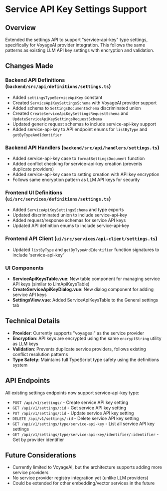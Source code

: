 # Service API Key Settings Support

## Overview
Extended the settings API to support "service-api-key" type settings, specifically for VoyageAI provider integration. This follows the same patterns as existing LLM API key settings with encryption and validation.

## Changes Made

### Backend API Definitions (`backend/src/api/definitions/settings.ts`)
- Added `settingsTypeServiceApiKey` constant
- Created `ServiceApiKeySettingsSchema` with VoyageAI provider support
- Added schema to `SettingsDocumentSchema` discriminated union
- Created `CreateServiceApiKeySettingsRequestSchema` and `UpdateServiceApiKeySettingsRequestSchema`
- Updated generic request schemas to include service-api-key support
- Added service-api-key to API endpoint enums for `listByType` and `getByTypeAndIdentifier`

### Backend API Handlers (`backend/src/api/handlers/settings.ts`)
- Added service-api-key case to `formatSettingsDocument` function
- Added conflict checking for service-api-key creation (prevents duplicate providers)
- Added service-api-key case to setting creation with API key encryption
- Follows same encryption pattern as LLM API keys for security

### Frontend UI Definitions (`ui/src/services/definitions/settings.ts`)
- Added `ServiceApiKeySettingsSchema` and type exports
- Updated discriminated union to include service-api-key
- Added request/response schemas for service API keys
- Updated API definition enums to include service-api-key

### Frontend API Client (`ui/src/services/api-client/settings.ts`)
- Updated `listByType` and `getByTypeAndIdentifier` function signatures to include 'service-api-key'

### UI Components
- **ServiceApiKeysTable.vue**: New table component for managing service API keys (similar to LlmApiKeysTable)
- **CreateServiceApiKeyDialog.vue**: New dialog component for adding service API keys
- **SettingsView.vue**: Added ServiceApiKeysTable to the General settings tab

## Technical Details
- **Provider**: Currently supports "voyageai" as the service provider
- **Encryption**: API keys are encrypted using the same `encryptString` utility as LLM keys
- **Validation**: Prevents duplicate service providers, follows existing conflict resolution patterns
- **Type Safety**: Maintains full TypeScript type safety using the definitions system

## API Endpoints
All existing settings endpoints now support service-api-key type:
- `POST /api/v1/settings/` - Create service API key setting
- `GET /api/v1/settings/:id` - Get service API key setting
- `PUT /api/v1/settings/:id` - Update service API key setting
- `DELETE /api/v1/settings/:id` - Delete service API key setting
- `GET /api/v1/settings/type/service-api-key` - List all service API key settings
- `GET /api/v1/settings/type/service-api-key/identifier/:identifier` - Get by provider identifier

## Future Considerations
- Currently limited to VoyageAI, but the architecture supports adding more service providers
- No service provider registry integration yet (unlike LLM providers)
- Could be extended for other embedding/vector services in the future
